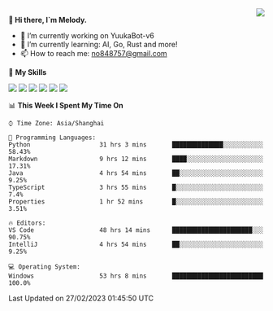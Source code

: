 <a href="#">
  <img align="right" src="https://github-readme-stats.vercel.app/api?username=melodyyuuka&count_private=true&show_icons=true" />
</a>

**👋 Hi there, I`m Melody.**

- 🔭 I’m currently working on YuukaBot-v6
- 🌱 I’m currently learning: AI, Go, Rust and more!
- 📫 How to reach me: no848757@gmail.com

🌟 **My Skills** 

![](https://img.shields.io/badge/-Python-3e74a2?style=flat-square&logo=Python&logoColor=fff)
![](https://img.shields.io/badge/-Java-007396?style=flat-square&logo=OpenJDK&logoColor=fff)
![](https://img.shields.io/badge/-Node.js-339933?style=flat-square&logo=Node.js&logoColor=fff)
![](https://img.shields.io/badge/-Git-f05032?style=flat-square&logo=git&logoColor=fff)
![](https://img.shields.io/badge/-PostgreSQL-4169e1?style=flat-square&logo=PostgreSQL&logoColor=fff)
![](https://img.shields.io/badge/-VSCode-007acc?style=flat-square&logo=Visual-Studio-Code&logoColor=fff)


<!--START_SECTION:waka-->
📊 **This Week I Spent My Time On** 

```text
⌚︎ Time Zone: Asia/Shanghai

💬 Programming Languages: 
Python                   31 hrs 3 mins       ██████████████░░░░░░░░░░░   58.43% 
Markdown                 9 hrs 12 mins       ████░░░░░░░░░░░░░░░░░░░░░   17.31% 
Java                     4 hrs 54 mins       ██░░░░░░░░░░░░░░░░░░░░░░░   9.25% 
TypeScript               3 hrs 55 mins       █░░░░░░░░░░░░░░░░░░░░░░░░   7.4% 
Properties               1 hr 52 mins        █░░░░░░░░░░░░░░░░░░░░░░░░   3.51%

🔥 Editors: 
VS Code                  48 hrs 14 mins      ██████████████████████░░░   90.75% 
IntelliJ                 4 hrs 54 mins       ██░░░░░░░░░░░░░░░░░░░░░░░   9.25%

💻 Operating System: 
Windows                  53 hrs 8 mins       █████████████████████████   100.0%

```


 Last Updated on 27/02/2023 01:45:50 UTC
<!--END_SECTION:waka-->
